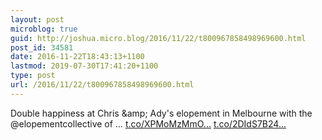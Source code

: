 ```yaml
---
layout: post
microblog: true
guid: http://joshua.micro.blog/2016/11/22/t800967858498969600.html
post_id: 34581
date: 2016-11-22T18:43:13+1100
lastmod: 2019-07-30T17:41:20+1100
type: post
url: /2016/11/22/t800967858498969600.html
---
```

Double happiness at Chris &amp;amp; Ady's elopement in Melbourne with the @elopementcollective of … [t.co/XPMoMzMmO...](https://t.co/XPMoMzMmO2) [t.co/2DIdS7B24...](https://t.co/2DIdS7B24X)
